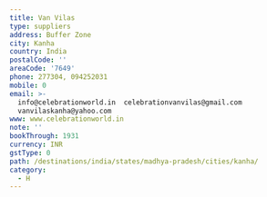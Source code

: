```yaml
---
title: Van Vilas
type: suppliers
address: Buffer Zone
city: Kanha
country: India
postalCode: ''
areaCode: '7649'
phone: 277304, 094252031
mobile: 0
email: >-
  info@celebrationworld.in  celebrationvanvilas@gmail.com 
  vanvilaskanha@yahoo.com
www: www.celebrationworld.in
note: ''
bookThrough: 1931
currency: INR
gstType: 0
path: /destinations/india/states/madhya-pradesh/cities/kanha/
category:
  - H
---
```


